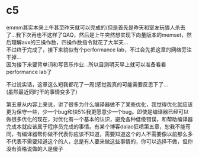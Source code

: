 # c5
emmm其实本来上午甚至昨天就可以完成的(但是首先是昨天和室友玩狼人杀去了...我下次再也不这样了QAQ，然后是上午突然想实现下向量版本的memset，然后理解avx的三操作数，四操作数指令就花了大半天...  
不过终于完成了，接下来貌似有个performance lab，不过会先把这章的网络旁注干掉...  
因为接下来要背单词和写音乐作业...所以目测明天早上就可以准备看看performance lab了  
  
不过说实话，这章这么短我都花了一周(感觉我真的可能需要反思下了...  
(虽然最近同时干的事情变多了)
  
第五章从内容上来说，讲了很多为什么编译器做不了某些优化，我觉得优化就应该更为保守一些，少一个bug和快5%我更愿意少一个bug。即使是编译器已经可以做很多优化的现在，对优化有一个基本的认识，避免各种低级错误，和帮助编译器完成本就应该属于程序员完成的事情。有某个博客dalao狂喷第五章，恕我不能苟同，有编译器帮你做不代表你应该不知道，需要知道这个的人不需要像以前那么多不代表不需要知道这个的人，总是有人要来做这些事情的，你可以选择不做，但你没有资格说做的人是傻子  

